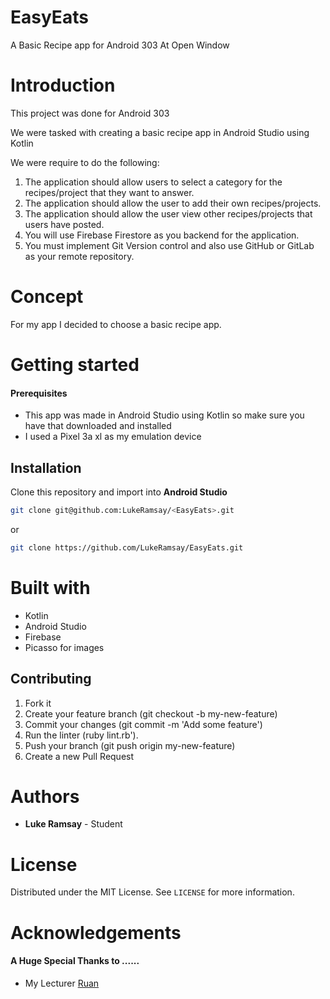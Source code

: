 # EasyEats

A Basic Recipe app for Android 303 At Open Window

# Introduction
This project was done for Android 303

We were tasked with creating a basic recipe app in Android Studio using Kotlin

We were require to do the following:
1. The application should allow users to select a category for the recipes/project that
they want to answer.
2. The application should allow the user to add their own recipes/projects.
3. The application should allow the user view other recipes/projects that users have
posted.
4. You will use Firebase Firestore as you backend for the application.
5. You must implement Git Version control and also use GitHub or GitLab as your remote
repository.


# Concept
For my app I decided to choose a basic recipe app.

# Getting started
#### Prerequisites

* This app was made in Android Studio using Kotlin so make sure you have that downloaded and installed
* I used a Pixel 3a xl as my emulation device

## Installation
Clone this repository and import into **Android Studio**
```bash
git clone git@github.com:LukeRamsay/<EasyEats>.git
```
or

```sh
git clone https://github.com/LukeRamsay/EasyEats.git
```

# Built with

* Kotlin
* Android Studio
* Firebase
* Picasso for images


## Contributing

1. Fork it
2. Create your feature branch (git checkout -b my-new-feature)
3. Commit your changes (git commit -m 'Add some feature')
4. Run the linter (ruby lint.rb').
5. Push your branch (git push origin my-new-feature)
6. Create a new Pull Request

# Authors
 * **Luke Ramsay** - Student

# License 
Distributed under the MIT License. See `LICENSE` for more information.

# Acknowledgements
#### A Huge Special Thanks to ......

* My Lecturer [Ruan](https://github.com/RuanOW)
